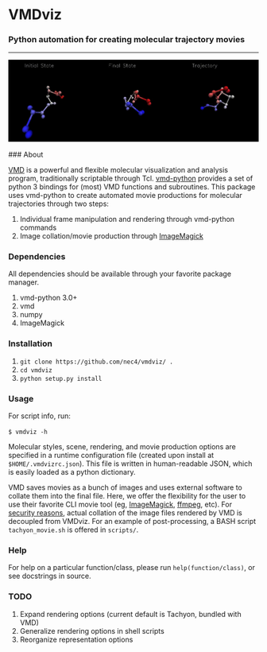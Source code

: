 # VMDviz
### Python automation for creating molecular trajectory movies 

---
<p align="center">
<img src='demo_1.gif' width=900px>
</p>
### About

[VMD](https://www.ks.uiuc.edu/Research/vmd/) is a powerful and flexible
molecular visualization and analysis program, traditionally scriptable through
Tcl.
[vmd-python](https://vmd.robinbetz.com/) provides a set of python 3 bindings
for (most) VMD functions and subroutines. This package uses vmd-python to create
automated movie productions for molecular trajectories through two steps:

1. Individual frame manipulation and rendering through vmd-python commands
2. Image collation/movie production through
[ImageMagick](https://imagemagick.org/index.php)

### Dependencies

All dependencies should be available through your favorite package manager.

1. vmd-python 3.0+
2. vmd
3. numpy
4. ImageMagick

### Installation

1. `git clone https://github.com/nec4/vmdviz/ .`
2. `cd vmdviz`
3. `python setup.py install`

### Usage

For script info, run:

`$ vmdviz -h`

Molecular styles, scene, rendering, and movie production options are specified
in a runtime configuration file (created upon install at `$HOME/.vmdvizrc.json`).
This file is written in human-readable JSON, which is easily loaded as a python
dictionary. 

VMD saves movies as a bunch of images and uses external software to collate
them into the final file. Here, we offer the flexibility for the user to use
their favorite CLI movie tool (eg,
[ImageMagick](https://imagemagick.org/index.php), 
[ffmpeg](https://ffmpeg.org/), etc). For [security
reasons](https://www.kevinlondon.com/2015/07/26/dangerous-python-functions.html),
actual collation of the image files rendered by VMD is decoupled from VMDviz.
For an example of post-processing, a BASH script `tachyon_movie.sh` is offered in
`scripts/`.

### Help

For help on a particular function/class, please run `help(function/class)`, or
see docstrings in source.

### TODO

1. Expand rendering options (current default is Tachyon, bundled with VMD)
2. Generalize rendering options in shell scripts
3. Reorganize representation options 
